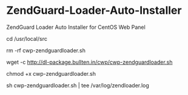 # ZendGuard-Loader-Auto-Installer
ZendGuard Loader Auto Installer for CentOS Web Panel

cd /usr/local/src

rm -rf cwp-zendguardloader.sh

wget -c http://dl-package.bullten.in/cwp/cwp-zendguardloader.sh

chmod +x cwp-zendguardloader.sh

sh cwp-zendguardloader.sh | tee /var/log/zendloader.log
